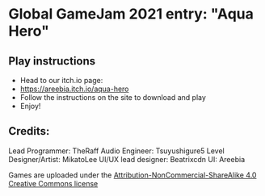 # Global GameJam 2021 entry: "Aqua Hero"
## Play instructions
- Head to our itch.io page:
 - https://areebia.itch.io/aqua-hero
- Follow the instructions on the site to download and play
- Enjoy!

## Credits: 
Lead Programmer: TheRaff 
Audio Engineer: Tsuyushigure5 
Level Designer/Artist: MikatoLee
UI/UX lead designer: Beatrixcdn
UI: Areebia 

Games are uploaded under the [Attribution-NonCommercial-ShareAlike 4.0 Creative Commons license ](https://creativecommons.org/licenses/by-nc-sa/4.0/) 
